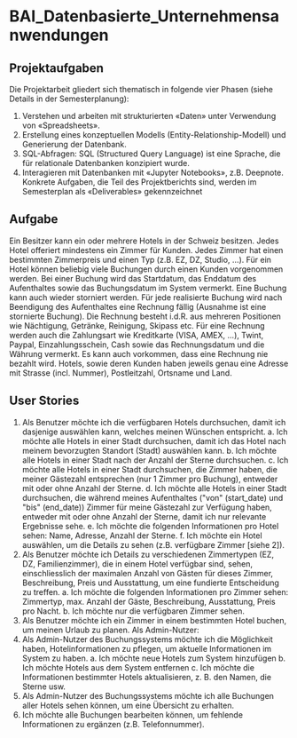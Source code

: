 # BAI_Datenbasierte_Unternehmensanwendungen

## Projektaufgaben
Die Projektarbeit gliedert sich thematisch in folgende vier Phasen (siehe Details in der 
Semesterplanung):
1. Verstehen und arbeiten mit strukturierten «Daten» unter Verwendung von 
«Spreadsheets».
2. Erstellung eines konzeptuellen Modells (Entity-Relationship-Modell) und Generierung der 
Datenbank.
3. SQL-Abfragen: SQL (Structured Query Language) ist eine Sprache, die für relationale 
Datenbanken konzipiert wurde.
4. Interagieren mit Datenbanken mit «Jupyter Notebooks», z.B. Deepnote.
Konkrete Aufgaben, die Teil des Projektberichts sind, werden im Semesterplan als 
«Deliverables» gekennzeichnet


## Aufgabe
Ein Besitzer kann ein oder mehrere Hotels in der Schweiz besitzen. Jedes Hotel offeriert 
mindestens ein Zimmer für Kunden. Jedes Zimmer hat einen bestimmten Zimmerpreis und 
einen Typ (z.B. EZ, DZ, Studio, …). Für ein Hotel können beliebig viele Buchungen durch 
einen Kunden vorgenommen werden. Bei einer Buchung wird das Startdatum, das Enddatum
des Aufenthaltes sowie das Buchungsdatum im System vermerkt. Eine Buchung kann auch 
wieder storniert werden. Für jede realisierte Buchung wird nach Beendigung des Aufenthaltes 
eine Rechnung fällig (Ausnahme ist eine stornierte Buchung). Die Rechnung besteht i.d.R. aus 
mehreren Positionen wie Nächtigung, Getränke, Reinigung, Skipass etc. Für eine Rechnung 
werden auch die Zahlungsart wie Kreditkarte (VISA, AMEX, …), Twint, Paypal, 
Einzahlungsschein, Cash sowie das Rechnungsdatum und die Währung vermerkt. Es kann 
auch vorkommen, dass eine Rechnung nie bezahlt wird. Hotels, sowie deren Kunden haben 
jeweils genau eine Adresse mit Strasse (incl. Nummer), Postleitzahl, Ortsname und Land.


## User Stories
1. Als Benutzer möchte ich die verfügbaren Hotels durchsuchen, damit ich dasjenige 
auswählen kann, welches meinen Wünschen entspricht.
  a. Ich möchte alle Hotels in einer Stadt durchsuchen, damit ich das Hotel nach 
meinem bevorzugten Standort (Stadt) auswählen kann.
  b. Ich möchte alle Hotels in einer Stadt nach der Anzahl der Sterne durchsuchen.
  c. Ich möchte alle Hotels in einer Stadt durchsuchen, die Zimmer haben, die 
meiner Gästezahl entsprechen (nur 1 Zimmer pro Buchung), entweder mit oder 
ohne Anzahl der Sterne.
  d. Ich möchte alle Hotels in einer Stadt durchsuchen, die während meines 
Aufenthaltes ("von" (start_date) und "bis" (end_date)) Zimmer für meine 
Gästezahl zur Verfügung haben, entweder mit oder ohne Anzahl der Sterne, 
damit ich nur relevante Ergebnisse sehe.
  e. Ich möchte die folgenden Informationen pro Hotel sehen: Name, Adresse, 
Anzahl der Sterne.
  f. Ich möchte ein Hotel auswählen, um die Details zu sehen (z.B. verfügbare 
Zimmer [siehe 2]).
3. Als Benutzer möchte ich Details zu verschiedenen Zimmertypen (EZ, DZ, 
Familienzimmer), die in einem Hotel verfügbar sind, sehen, einschliesslich der 
maximalen Anzahl von Gästen für dieses Zimmer, Beschreibung, Preis und 
Ausstattung, um eine fundierte Entscheidung zu treffen.
  a. Ich möchte die folgenden Informationen pro Zimmer sehen: Zimmertyp, max. 
Anzahl der Gäste, Beschreibung, Ausstattung, Preis pro Nacht.
  b. Ich möchte nur die verfügbaren Zimmer sehen.
4. Als Benutzer möchte ich ein Zimmer in einem bestimmten Hotel buchen, um meinen 
Urlaub zu planen.
Als Admin-Nutzer:
1. Als Admin-Nutzer des Buchungssystems möchte ich die Möglichkeit haben, 
Hotelinformationen zu pflegen, um aktuelle Informationen im System zu haben.
  a. Ich möchte neue Hotels zum System hinzufügen
  b. Ich möchte Hotels aus dem System entfernen
  c. Ich möchte die Informationen bestimmter Hotels aktualisieren, z. B. den 
Namen, die Sterne usw.
2. Als Admin-Nutzer des Buchungssystems möchte ich alle Buchungen aller Hotels 
sehen können, um eine Übersicht zu erhalten.
3. Ich möchte alle Buchungen bearbeiten können, um fehlende Informationen zu 
ergänzen (z.B. Telefonnummer).

